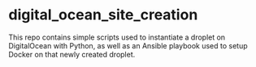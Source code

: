 # digital_ocean_site_creation

This repo contains simple scripts used to instantiate a droplet on DigitalOcean with Python, as well as an Ansible playbook used to setup Docker on that newly created droplet.
